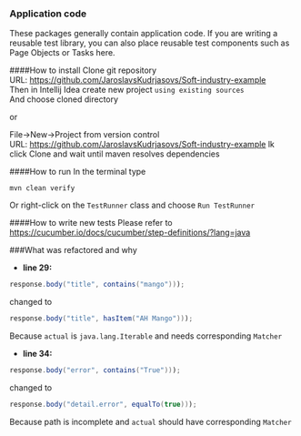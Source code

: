 ### Application code

These packages generally contain application code. If you are writing a reusable test library, you can also place
reusable test components such as Page Objects or Tasks here.



####How to install
Clone git repository<br/>
URL: https://github.com/JaroslavsKudrjasovs/Soft-industry-example <br/>
Then in Intellij Idea create new project `using existing sources`<br/>
And choose cloned directory

or

File->New->Project from version control<br/>
URL: https://github.com/JaroslavsKudrjasovs/Soft-industry-example lk<br/>
click Clone and wait until maven resolves dependencies

####How to run
In the terminal type
```text 
mvn clean verify
```

Or right-click on the `TestRunner` class and choose `Run TestRunner`

####How to write new tests
Please refer to https://cucumber.io/docs/cucumber/step-definitions/?lang=java

###What was refactored and why
* __line 29:__
```java
response.body("title", contains("mango")));
```
changed to
```java
response.body("title", hasItem("AH Mango")));
```
Because `actual` is `java.lang.Iterable` and needs corresponding `Matcher`

* __line 34:__
```java
response.body("error", contains("True")));
```
changed to
```java
response.body("detail.error", equalTo(true)));
```
Because path is incomplete and `actual` should have corresponding `Matcher`